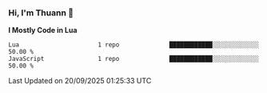 ### Hi, I'm Thuann 👋

<!--START_SECTION:waka-->
**I Mostly Code in Lua** 

```text
Lua                      1 repo              ████████████░░░░░░░░░░░░░   50.00 % 
JavaScript               1 repo              ████████████░░░░░░░░░░░░░   50.00 % 
```




 Last Updated on 20/09/2025 01:25:33 UTC
<!--END_SECTION:waka-->
